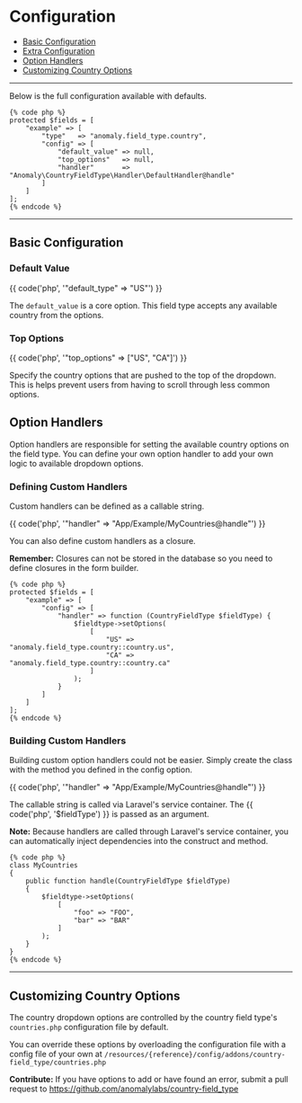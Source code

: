 # Configuration

- [Basic Configuration](#basic)
- [Extra Configuration](#extra)
- [Option Handlers](#handlers)
- [Customizing Country Options](#customizing)

<hr>

Below is the full configuration available with defaults.

    {% code php %}
    protected $fields = [
        "example" => [
            "type"   => "anomaly.field_type.country",
            "config" => [
                "default_value" => null,
                "top_options"   => null,
                "handler"       => "Anomaly\CountryFieldType\Handler\DefaultHandler@handle"
            ]
        ]
    ];
    {% endcode %}

<hr>

<a name="basic"></a>
## Basic Configuration

### Default Value

{{ code('php', '"default_type" => "US"') }}

The `default_value` is a core option. This field type accepts any available country from the options.

### Top Options

{{ code('php', '"top_options" => ["US", "CA"]') }}

Specify the country options that are pushed to the top of the dropdown. This is helps prevent users from having to scroll through less common options.

<a name="handlers"></a>
## Option Handlers

Option handlers are responsible for setting the available country options on the field type. You can define your own option handler to add your own logic to available dropdown options.

### Defining Custom Handlers

Custom handlers can be defined as a callable string.

{{ code('php', '"handler" => "App/Example/MyCountries@handle"') }}

You can also define custom handlers as a closure.

<div class="alert alert-info">
<strong>Remember:</strong> Closures can not be stored in the database so you need to define closures in the form builder.
</div>

    {% code php %}
    protected $fields = [
        "example" => [
            "config" => [
                "handler" => function (CountryFieldType $fieldType) {
                    $fieldtype->setOptions(
                        [
                            "US" => "anomaly.field_type.country::country.us",
                            "CA" => "anomaly.field_type.country::country.ca"
                        ]
                    );
                }
            ]
        ]
    ];
    {% endcode %}

### Building Custom Handlers

Building custom option handlers could not be easier. Simply create the class with the method you defined in the config option.

{{ code('php', '"handler" => "App/Example/MyCountries@handle"') }}

The callable string is called via Laravel's service container. The {{ code('php', '$fieldType') }} is passed as an argument.

<div class="alert alert-primary">
<strong>Note:</strong> Because handlers are called through Laravel's service container, you can automatically inject dependencies into the construct and method.
</div>

    {% code php %}
    class MyCountries
    {
        public function handle(CountryFieldType $fieldType)
        {
            $fieldtype->setOptions(
                [
                    "foo" => "FOO",
                    "bar" => "BAR"
                ]
            );
        }
    }
    {% endcode %}

<hr>

<a name="customizing"></a>
## Customizing Country Options

The country dropdown options are controlled by the country field type's `countries.php` configuration file by default.

You can override these options by overloading the configuration file with a config file of your own at `/resources/{reference}/config/addons/country-field_type/countries.php`

<div class="alert alert-success">
<strong>Contribute:</strong> If you have options to add or have found an error, submit a pull request to <a href="https://github.com/anomalylabs/country-field_type" target="_blank">https://github.com/anomalylabs/country-field_type</a>
</div>